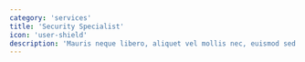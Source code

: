 ```yaml
---
category: 'services'
title: 'Security Specialist'
icon: 'user-shield'
description: 'Mauris neque libero, aliquet vel mollis nec, euismod sed tellus. Mauris convallis dictum elit id volutpat.'
---
```

